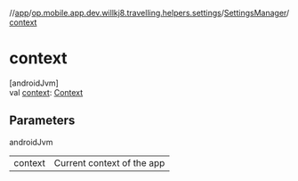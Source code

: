 //[app](../../../index.md)/[op.mobile.app.dev.willkj8.travelling.helpers.settings](../index.md)/[SettingsManager](index.md)/[context](context.md)

# context

[androidJvm]\
val [context](context.md): [Context](https://developer.android.com/reference/kotlin/android/content/Context.html)

## Parameters

androidJvm

| | |
|---|---|
| context | Current context of the app |
